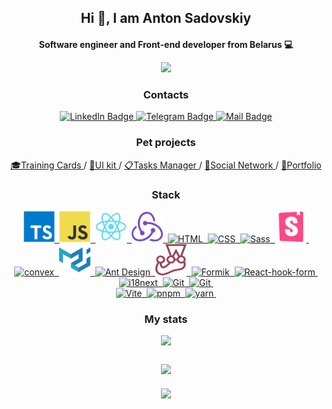 <div id="header" align="center">
  <h2>Hi 👋, I am Anton Sadovskiy</h3>
  <h4>Software engineer and Front-end developer from Belarus 💻</p>
  <img src="https://media.giphy.com/media/zOvBKUUEERdNm/giphy.gif" width="220" />
  
  <h3 align="center">Contacts</h3>
  <div id="badges">
  <a href="https://www.linkedin.com/in/anton-sadovskiy-ba8b13242" target="_blank">
    <img src="https://img.shields.io/badge/LinkedIn-0A66C2.svg?style=for-the-badge&logo=LinkedIn&logoColor=white" alt="LinkedIn Badge"/>
  </a>
  <a href="https://t.me/asadovskiyy" target="_blank">
    <img src="https://img.shields.io/badge/Telegram-26A5E4.svg?style=for-the-badge&logo=Telegram&logoColor=white" alt="Telegram Badge"/>
  </a>
  <a href="mailto:antonsadovskiy6@gmail.com" target="_blank">
    <img src="https://img.shields.io/badge/Gmail-EA4335.svg?style=for-the-badge&logo=Gmail&logoColor=white" alt="Mail Badge"/>
  </a>
  </div>
  <h3>Pet projects</h3>
      <a href="https://stydy-cards.vercel.app" target="_blank">
        <span>🎓Training Cards</span>
      </a>
      /
      <a href="https://storybook-cards-training.vercel.app" target="_blank">
        <span>🎨UI kit</span>
      </a>
      /
      <a href="https://antonsadovskiy.github.io/todolist" target="_blank">
        <span>📋Tasks Manager</span>
      </a>
      /
      <a href="https://antonsadovskiy.github.io/samurai-way-main" target="_blank">
        <span>📱Social Network</span>
      </a>
      /
      <a href="https://antonsadovskiy.github.io/portfolio" target="_blank">
        <span>💁Portfolio</span>
      </a>
  <h3 align="center">Stack</h3>
  <div>
    <div>
      <a href="https://www.typescriptlang.org/" target="_blank">
        <img src="https://github.com/devicons/devicon/blob/master/icons/typescript/typescript-original.svg" title="TypeScript" alt="TypeScript" width="50" height="50"/>&nbsp;
      </a>
      <a href="https://www.javascript.com/" target="_blank">
        <img src="https://github.com/devicons/devicon/blob/master/icons/javascript/javascript-original.svg" title="JavaScript" alt="JavaScript" width="50" height="50"/>&nbsp;
      </a>
       <a href="https://react.dev/" target="_blank">
        <img src="https://github.com/devicons/devicon/blob/master/icons/react/react-original.svg" title="React" alt="React" width="50" height="50"/>&nbsp;
       </a>
        <a href="https://redux.js.org/" target="_blank">
          <img src="https://github.com/devicons/devicon/blob/master/icons/redux/redux-original.svg" title="Redux" alt="Redux" width="50" height="50"/>&nbsp;
        </a>
        <a href="https://developer.mozilla.org/en-US/docs/Web/HTML" target="_blank">
          <img src="https://upload.wikimedia.org/wikipedia/commons/thumb/3/38/HTML5_Badge.svg/2048px-HTML5_Badge.svg.png" title="HTML" alt="HTML" width="50" height="50"/>&nbsp;
        </a>
        <a href="https://www.w3.org/Style/CSS/Overview.en.html" target="_blank">
          <img src="https://upload.wikimedia.org/wikipedia/commons/thumb/6/62/CSS3_logo.svg/800px-CSS3_logo.svg.png" title="CSS" alt="CSS" width="50" height="50"/>&nbsp;
        </a>
        <a href="https://sass-scss.ru/guide/" target="_blank">
          <img src="https://sass-scss.ru/assets/img/styleguide/seal-color-aef0354c.png" title="Sass" alt="Sass" width="50" height="50"/>&nbsp;
        </a>
        <a href="https://storybook.js.org/" target="_blank">
          <img src="https://github.com/devicons/devicon/blob/master/icons/storybook/storybook-original.svg" title="Storybook" alt="Storybook" width="50" height="50"/>&nbsp;
        </a>
      </div>
      <div>
        <a href="https://www.convex.dev/" target="_blank">
          <img src="https://assets-global.website-files.com/6064b31ff49a2d31e0493af1/63a305cb6395c23dac159596_convex.svg" title="convex" alt="convex" width="50" height="50"/>&nbsp;
        </a>
        <a href="https://mui.com/" target="_blank">
          <img src="https://github.com/devicons/devicon/blob/master/icons/materialui/materialui-original.svg" title="Material UI" alt="Material UI" width="50" height="50"/>&nbsp;
        </a>
        <a href="https://ant.design/" target="_blank">
          <img src="https://static-00.iconduck.com/assets.00/ant-design-icon-2048x2046-tx16mhk6.png" title="Ant design" alt="Ant Design" width="50" height="50"/>&nbsp;
        </a>
        <a href="https://jestjs.io/ru/" target="_blank">
          <img src="https://github.com/devicons/devicon/blob/master/icons/jest/jest-plain.svg" title="Jest" alt="Jest" width="50" height="50"/>&nbsp;
        </a>
        <a href="https://formik.org/" target="_blank">
          <img src="https://user-images.githubusercontent.com/4060187/61057426-4e5a4600-a3c3-11e9-9114-630743e05814.png" title="Formik" alt="Formik" width="50" height="50"/>&nbsp;
        </a>
        <a href="https://react-hook-form.com/" target="_blank">
          <img src="https://react-hook-form.com/images/logo/react-hook-form-logo-only.png" title="React-hook-form" alt="React-hook-form" width="50" height="50"/>&nbsp;
        </a>
        <a href="https://react.i18next.com/" target="_blank">
          <img src="https://avatars.githubusercontent.com/u/8546082?s=280&v=4" title="i18next" alt="i18next" width="50" height="50"/>&nbsp;
        </a>  
        <a href="https://git-scm.com/" target="_blank">
          <img src="https://cdn.coursehunter.net/category/git.png" title="Git" alt="Git" width="50" height="50"/>&nbsp;
        </a>
        <a href="https://git-scm.com/" target="_blank">
          <img src="https://repository-images.githubusercontent.com/180328715/fca49300-e7f1-11ea-9f51-cfd949b31560" title="Git" alt="Git" width="auto" height="50"/>&nbsp;
        </a>
      </div>
      <div>
        <a href="https://vitejs.dev/" target="_blank">
          <img src="https://vitejs.dev/logo-with-shadow.png" title="Vite" alt="Vite" width="50" height="50"/>&nbsp;
        </a>
        <a href="https://pnpm.io/" target="_blank">
          <img src="https://d33wubrfki0l68.cloudfront.net/aad219b6c931cebb53121dcda794f6180d9e4397/bdc5b/ru/assets/images/pnpm-standard-79c9dbb2e99b8525ae55174580061e1b.svg" title="pnpm" alt="pnpm" width="50" height="50"/>&nbsp;
        </a>
        <a href="https://yarnpkg.com/" target="_blank">
          <img src="https://avatars.githubusercontent.com/u/22247014?s=280&v=4" title="yarn" alt="yarn" width="50" height="50"/>&nbsp;
        </a>  
      </div>
    </div>
  <h3>My stats</h3>
  <div>
    <img src="https://streak-stats.demolab.com?user=antonsadovskiy&theme=tokyonight&hide_border=true"/>
  </div>
  <h3>
  <div>
    <a href="https://github.com/anuraghazra/github-readme-stats">
    <img height=150 align="center" src="https://github-readme-stats.vercel.app/api?username=antonsadovskiy&show_icons=true&theme=tokyonight&hide=issues,contribs&hide_border=true" />
  </a>
  </div>
  <h3>
  <div>
    <img src="https://github-readme-stats.vercel.app/api/top-langs/?username=antonsadovskiy&layout=compact&theme=tokyonight&hide_border=true"/>
  </div>
  </div>
</div>

